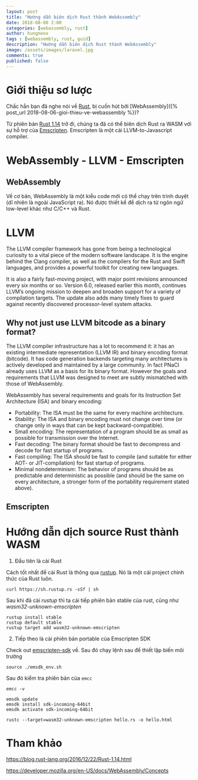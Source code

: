 ```yaml
---
layout: post
title: "Hướng dẫn biên dịch Rust thành WebAssembly" 
date: 2018-08-08 2:00
categories: [webassembly, rust]
author: hungneox
tags : [webassembly, rust, guid]
description: "Hướng dẫn biên dịch Rust thành WebAssembly"
image: /assets/images/laravel.jpg
comments: true
published: false
---
```


# Giới thiệu sơ lược

Chắc hẳn bạn đã nghe nói về [Rust](https://www.rust-lang.org/en-US/), bị cuốn hút bởi [WebAssembly]({% post_url 2018-08-06-gioi-thieu-ve-webassembly %})? 

Từ phiên bản [Rust 1.14](https://blog.rust-lang.org/2016/12/22/Rust-1.14.html) trở đi, chúng ta đã có thể biên dịch Rust ra WASM với sự hỗ trợ của [Emscripten](https://github.com/kripken/emscripten). Emscripten là một cái LLVM-to-Javascript compiler.

# WebAssembly - LLVM - Emscripten

## WebAssembly

Về cơ bản, WebAssembly là một kiểu code mới có thể chạy trên trình duyệt (dĩ nhiên là ngoài JavaScript ra). Nó được thiết kể để dịch ra từ ngôn ngữ low-level khác như C/C++ và Rust.


# LLVM

The LLVM compiler framework has gone from being a technological curiosity to a vital piece of the modern software landscape. It is the engine behind the Clang compiler, as well as the compilers for the Rust and Swift languages, and provides a powerful toolkit for creating new languages.

It is also a fairly fast-moving project, with major point revisions announced every six months or so. Version 6.0, released earlier this month, continues LLVM’s ongoing mission to deepen and broaden support for a variety of compilation targets. The update also adds many timely fixes to guard against recently discovered processor-level system attacks.


## Why not just use LLVM bitcode as a binary format?
The LLVM compiler infrastructure has a lot to recommend it: it has an existing intermediate representation (LLVM IR) and binary encoding format (bitcode). It has code generation backends targeting many architectures is actively developed and maintained by a large community. In fact PNaCl already uses LLVM as a basis for its binary format. However the goals and requirements that LLVM was designed to meet are subtly mismatched with those of WebAssembly.

WebAssembly has several requirements and goals for its Instruction Set Architecture (ISA) and binary encoding:

- Portability: The ISA must be the same for every machine architecture.
- Stability: The ISA and binary encoding must not change over time (or change only in ways that can be kept backward-compatible).
- Small encoding: The representation of a program should be as small as possible for transmission over the Internet.
- Fast decoding: The binary format should be fast to decompress and decode for fast startup of programs.
- Fast compiling: The ISA should be fast to compile (and suitable for either AOT- or JIT-compilation) for fast startup of programs.
- Minimal nondeterminism: The behavior of programs should be as predictable and deterministic as possible (and should be the same on every architecture, a stronger form of the portability requirement stated above).

## Emscripten


# Hướng dẫn dịch source Rust thành WASM

1. Đầu tiên là cài Rust

Cách tốt nhất để cài Rust là thông qua [rustup](https://rustup.rs/). Nó là một cái project chính thức của Rust luôn.

```
curl https://sh.rustup.rs -sSf | sh
```

Sau khi đã cài *rustup* thì ta cài tiếp phiên bản stable của rust, cũng như *wasm32-unknown-emscripten*

```
rustup install stable
rustup default stable
rustup target add wasm32-unknown-emscripten
```

2. Tiếp theo là cài phiên bản portable của Emscripten SDK

Check out [emscripten-sdk](http://kripken.github.io/emscripten-site/docs/getting_started/downloads.html#download-and-install) về. Sau đó chạy lệnh sau để thiết lập biến môi trường

```
source ./emsdk_env.sh
```

Sau đó kiểm tra phiên bản của `emcc`

```
emcc -v
```

```
emsdk update
emsdk install sdk-incoming-64bit
emsdk activate sdk-incoming-64bit
```

```
rustc --target=wasm32-unknown-emscripten hello.rs -o hello.html
```

# Tham khảo

https://blog.rust-lang.org/2016/12/22/Rust-1.14.html

https://developer.mozilla.org/en-US/docs/WebAssembly/Concepts

